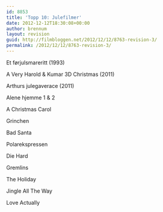 ```yaml
---
id: 8853
title: 'Topp 10: Julefilmer'
date: 2012-12-12T18:30:08+00:00
author: brennum
layout: revision
guid: http://filmbloggen.net/2012/12/12/8763-revision-3/
permalink: /2012/12/12/8763-revision-3/
---
```

Et førjulsmareritt (1993)

A Very Harold & Kumar 3D Christmas (2011)

Arthurs julegaverace (2011)

Alene hjemme 1 & 2

A Christmas Carol

Grinchen

Bad Santa

Polarekspressen

Die Hard

Gremlins

The Holiday

Jingle All The Way

Love Actually